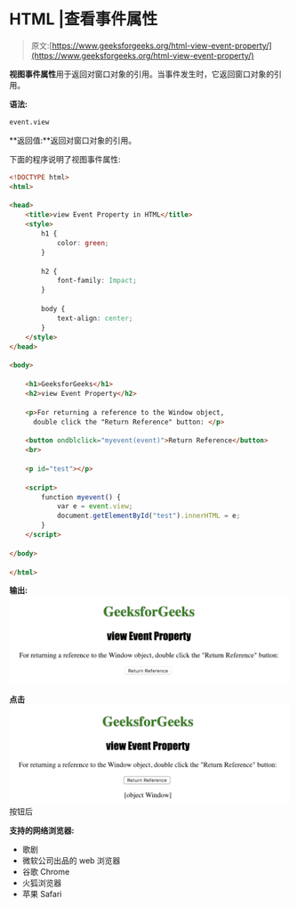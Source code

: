 # HTML |查看事件属性

> 原文:[https://www.geeksforgeeks.org/html-view-event-property/](https://www.geeksforgeeks.org/html-view-event-property/)

**视图事件属性**用于返回对窗口对象的引用。当事件发生时，它返回窗口对象的引用。

**语法:**

```html
event.view
```

**返回值:**返回对窗口对象的引用。

下面的程序说明了视图事件属性:

```html
<!DOCTYPE html>
<html>

<head>
    <title>view Event Property in HTML</title>
    <style>
        h1 {
            color: green;
        }

        h2 {
            font-family: Impact;
        }

        body {
            text-align: center;
        }
    </style>
</head>

<body>

    <h1>GeeksforGeeks</h1>
    <h2>view Event Property</h2>

    <p>For returning a reference to the Window object,
      double click the "Return Reference" button: </p>

    <button ondblclick="myevent(event)">Return Reference</button>
    <br>

    <p id="test"></p>

    <script>
        function myevent() {
            var e = event.view;
            document.getElementById("test").innerHTML = e;
        }
    </script>

</body>

</html>

```

**输出:**
![](img/2bdedf23a659577720c2c3b22ec97bd3.png)

**点击**
![](img/b76b8f7eeb17cc3d87685e7ed5359d17.png)按钮后

**支持的网络浏览器:**

*   歌剧
*   微软公司出品的 web 浏览器
*   谷歌 Chrome
*   火狐浏览器
*   苹果 Safari